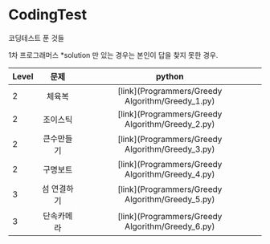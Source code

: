 
# CodingTest
코딩테스트 푼 것들

1차 프로그래머스
  *solution 만 있는 경우는 본인이 답을 찾지 못한 경우.

| Level | 문제 | python | 
| --- | :---: | :---: |
| 2 | 체육복 | [link](Programmers/Greedy Algorithm/Greedy_1.py) |
| 2 | 조이스틱 | [link](Programmers/Greedy Algorithm/Greedy_2.py) |
| 2 | 큰수만들기 | [link](Programmers/Greedy Algorithm/Greedy_3.py) |
| 2 | 구명보트 | [link](Programmers/Greedy Algorithm/Greedy_4.py) |
| 3 | 섬 연결하기 | [link](Programmers/Greedy Algorithm/Greedy_5.py) |
| 3 | 단속카메라 | [link](Programmers/Greedy Algorithm/Greedy_6.py) |
